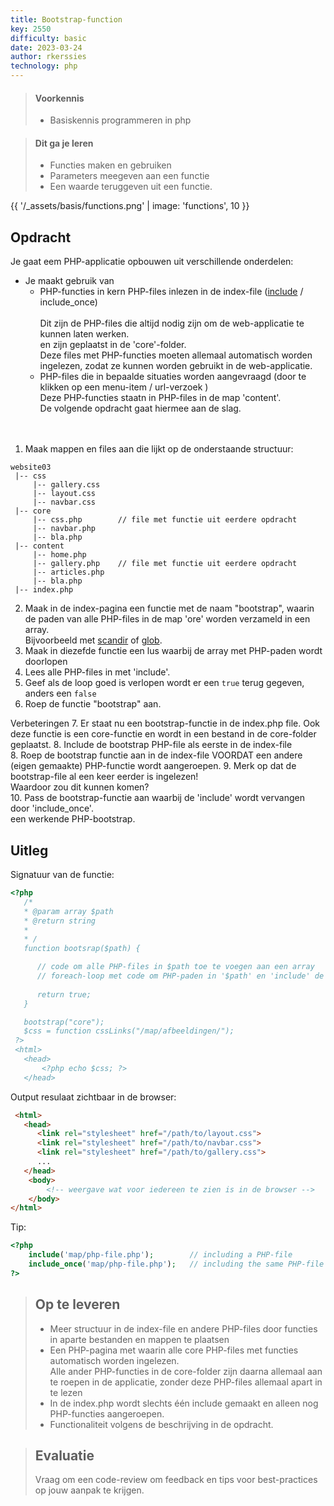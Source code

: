 ```yaml
---
title: Bootstrap-function
key: 2550
difficulty: basic
date: 2023-03-24
author: rkerssies
technology: php
---
```


> #### Voorkennis
> * Basiskennis programmeren in php
 
> #### Dit ga je leren
> * Functies maken en gebruiken
> * Parameters meegeven aan een functie
> * Een waarde teruggeven uit een functie.

{{ '/_assets/basis/functions.png' | image: 'functions', 10 }}


## Opdracht
Je gaat eem PHP-applicatie opbouwen uit verschillende onderdelen:
* Je maakt gebruik van 
   * PHP-functies in kern PHP-files inlezen in de index-file ([include]( https://www.w3schools.com/php/php_includes.asp) / include_once)<br>  
      Dit zijn de PHP-files die altijd nodig zijn om de web-applicatie te kunnen laten werken.<br>
      en zijn geplaatst in de 'core'-folder.<br>
      Deze files met PHP-functies moeten allemaal automatisch worden ingelezen, zodat ze kunnen worden gebruikt in de web-applicatie.<br>
   * PHP-files die in bepaalde situaties worden aangevraagd (door te klikken op een menu-item / url-verzoek )<br>
      Deze PHP-functies staatn in PHP-files in de map 'content'. <br>
      De volgende opdracht gaat hiermee aan de slag.<br>
<br><br>
1. Maak mappen en files aan die lijkt op de onderstaande structuur:
```shell
website03
 |-- css
     |-- gallery.css
     |-- layout.css
     |-- navbar.css
 |-- core
     |-- css.php        // file met functie uit eerdere opdracht
     |-- navbar.php
     |-- bla.php
 |-- content
     |-- home.php
     |-- gallery.php    // file met functie uit eerdere opdracht
     |-- articles.php
     |-- bla.php
 |-- index.php
```

2. Maak in de index-pagina een functie met de naam "bootstrap", waarin de paden van alle PHP-files in de map 'ore' worden verzameld in een array.<br>
Bijvoorbeeld met [scandir](https://www.php.net/manual/en/function.scandir.php) of [glob](https://www.php.net/manual/en/function.glob.php).
3. Maak in diezefde functie een lus waarbij de array met PHP-paden wordt doorlopen
4. Lees alle PHP-files in met 'include'. 
5. Geef als de loop goed is verlopen wordt er een `true` terug gegeven, anders een `false`
6. Roep de functie "bootstrap" aan.

Verbeteringen
7. Er staat nu een bootstrap-functie in de index.php file. Ook deze functie is een core-functie en wordt in een bestand in de core-folder geplaatst.
8. Include de bootstrap PHP-file als eerste in de index-file  
8. Roep de bootstrap functie aan in de index-file VOORDAT een andere (eigen gemaakte) PHP-functie wordt aangeroepen.
9. Merk op dat de bootstrap-file al een keer eerder is ingelezen! <br>
   Waardoor zou dit kunnen komen?<br>
10. Pass de bootstrap-functie aan waarbij de 'include' wordt vervangen door 'include_once'.<br>
   een werkende PHP-bootstrap.

## Uitleg
Signatuur van de functie:
```php
<?php
   /*
   * @param array $path
   * @return string
   * 
   * /
   function bootsrap($path) {

      // code om alle PHP-files in $path toe te voegen aan een array
      // foreach-loop met code om PHP-paden in '$path' en 'include' de files 
      
      return true;
   }

   bootstrap("core");
   $css = function cssLinks("/map/afbeeldingen/");
 ?>
 <html> 
   <head>
       <?php echo $css; ?>
   </head> 
```

Output resulaat zichtbaar in de browser:
```html
 <html> 
   <head>
      <link rel="stylesheet" href="/path/to/layout.css">
      <link rel="stylesheet" href="/path/to/navbar.css">
      <link rel="stylesheet" href="/path/to/gallery.css">
      ...
   </head> 
    <body>
        <!-- weergave wat voor iedereen te zien is in de browser -->
    </body>
</html>
```

Tip:
```php
<?php
    include('map/php-file.php');        // including a PHP-file
    include_once('map/php-file.php');   // including the same PHP-file again without an error-message or break
?>
```


> ## Op te leveren
> * Meer structuur in de index-file en andere PHP-files door functies in aparte bestanden en mappen te plaatsen
> * Een PHP-pagina met waarin alle core PHP-files met functies automatisch worden ingelezen.<br>
> Alle ander PHP-functies in de core-folder zijn daarna allemaal aan te roepen in de applicatie, zonder deze PHP-files allemaal apart in te lezen 
> * In de index.php wordt slechts één include gemaakt en alleen nog PHP-functies aangeroepen.
> * Functionaliteit volgens de beschrijving in de opdracht.

> ## Evaluatie
> Vraag om een code-review om feedback en tips voor best-practices op jouw aanpak te krijgen.
